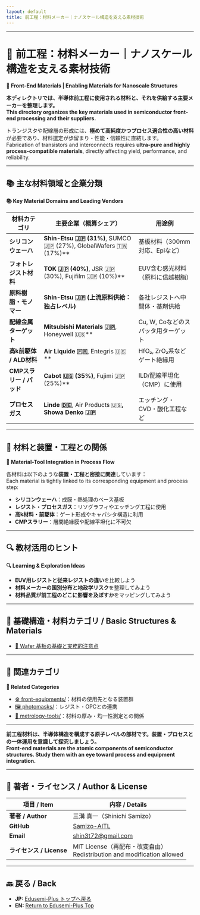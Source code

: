 ```yaml
---
layout: default
title: 前工程：材料メーカー｜ナノスケール構造を支える素材技術  
---
```


---

# 🧪 前工程：材料メーカー｜ナノスケール構造を支える素材技術  
**🧪 Front-End Materials | Enabling Materials for Nanoscale Structures**

**本ディレクトリでは、半導体前工程に使用される材料と、それを供給する主要メーカーを整理します。**  
**This directory organizes the key materials used in semiconductor front-end processing and their suppliers.**

トランジスタや配線層の形成には、**極めて高純度かつプロセス適合性の高い材料**が必要であり、材料選定が歩留まり・性能・信頼性に直結します。  
Fabrication of transistors and interconnects requires **ultra-pure and highly process-compatible materials**, directly affecting yield, performance, and reliability.

---

## 📚 主な材料領域と企業分類  
**📚 Key Material Domains and Leading Vendors**

| 材料カテゴリ | 主要企業（概算シェア） | 用途例 |
|--------------|--------------------------|--------|
| **シリコンウェーハ** | **Shin-Etsu 🇯🇵 (31%)**, SUMCO 🇯🇵 (27%), GlobalWafers 🇹🇼 (17%)** | 基板材料（300mm対応、Epiなど） |
| **フォトレジスト材料** | **TOK 🇯🇵 (40%)**, JSR 🇯🇵 (30%), Fujifilm 🇯🇵 (10%)** | EUV含む感光材料（原料に信越樹脂） |
| **原料樹脂・モノマー** | **Shin-Etsu 🇯🇵 (上流原料供給：独占レベル)** | 各社レジストへ中間体・基剤供給 |
| **配線金属ターゲット** | **Mitsubishi Materials 🇯🇵**, Honeywell 🇺🇸** | Cu, W, Coなどのスパッタ用ターゲット |
| **高k前駆体 / ALD材料** | **Air Liquide 🇫🇷**, Entegris 🇺🇸** | HfO₂, ZrO₂系などゲート絶縁用 |
| **CMPスラリー / パッド** | **Cabot 🇺🇸 (35%)**, Fujimi 🇯🇵 (25%)** | ILD/配線平坦化（CMP）に使用 |
| **プロセスガス** | **Linde 🇩🇪**, Air Products 🇺🇸**, Showa Denko 🇯🇵** | エッチング・CVD・酸化工程など |

---

## 🧩 材料と装置・工程との関係  
**🧩 Material-Tool Integration in Process Flow**

各材料は以下のような**装置・工程と密接に関連**しています：  
Each material is tightly linked to its corresponding equipment and process step:

- **シリコンウェーハ**：成膜・熱処理のベース基板  
- **レジスト・プロセスガス**：リソグラフィやエッチング工程に使用  
- **高k材料・前駆体**：ゲート形成やキャパシタ構造に利用  
- **CMPスラリー**：層間絶縁膜や配線平坦化に不可欠

---

## 🔍 教材活用のヒント  
**🔍 Learning & Exploration Ideas**

- **EUV用レジストと従来レジストの違い**を比較しよう  
- **材料メーカーの国別分布と地政学リスク**を整理してみよう  
- **材料品質が前工程のどこに影響を及ぼすか**をマッピングしてみよう

---

## 🧱 基礎構造・材料カテゴリ / Basic Structures & Materials

- [🧾 Wafer 基板の基礎と実務的注意点](./wafer_basics.md)

---

## 📎 関連カテゴリ  
**📎 Related Categories**

- [⚙️ front-equipments/](../front-equipments/)：材料の使用先となる装置群  
- [🖼️ photomasks/](../photomasks/)：レジスト・OPCとの連携  
- [🔬 metrology-tools/](../metrology-tools/)：材料の厚み・均一性測定との関係

---

**前工程材料は、半導体構造を構成する原子レベルの部材です。装置・プロセスとの一体運用を意識して探究しましょう。**  
**Front-end materials are the atomic components of semiconductor structures. Study them with an eye toward process and equipment integration.**

---

## 👤 **著者・ライセンス / Author & License**

| **項目 / Item** | **内容 / Details** |
|-----------------|--------------------|
| **著者 / Author** | 三溝 真一（Shinichi Samizo） |
| **GitHub** | [Samizo-AITL](https://github.com/Samizo-AITL) |
| **Email** | [shin3t72@gmail.com](mailto:shin3t72@gmail.com) |
| **ライセンス / License** | MIT License（再配布・改変自由）<br>Redistribution and modification allowed |

---

## 🔙 戻る / Back
- **JP:** [Edusemi-Plus トップへ戻る](https://samizo-aitl.github.io/Edusemi-Plus/index.html)  
- **EN:** [Return to Edusemi-Plus Top](https://samizo-aitl.github.io/Edusemi-Plus/index.html)

